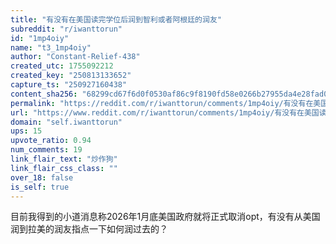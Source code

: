 ```yaml
---
title: "有没有在美国读完学位后润到智利或者阿根廷的润友"
subreddit: "r/iwanttorun"
id: "1mp4oiy"
name: "t3_1mp4oiy"
author: "Constant-Relief-438"
created_utc: 1755092212
created_key: "250813133652"
capture_ts: "250927160438"
content_sha256: "68299cd67f6d0f0530af86c9f8190fd58e0266b27955da4e28fad0937d2e0f94"
permalink: "https://reddit.com/r/iwanttorun/comments/1mp4oiy/有没有在美国读完学位后润到智利或者阿根廷的润友/"
url: "https://www.reddit.com/r/iwanttorun/comments/1mp4oiy/有没有在美国读完学位后润到智利或者阿根廷的润友/"
domain: "self.iwanttorun"
ups: 15
upvote_ratio: 0.94
num_comments: 19
link_flair_text: "炒作狗"
link_flair_css_class: ""
over_18: false
is_self: true
---
```


目前我得到的小道消息称2026年1月底美国政府就将正式取消opt，有没有从美国润到拉美的润友指点一下如何润过去的？
